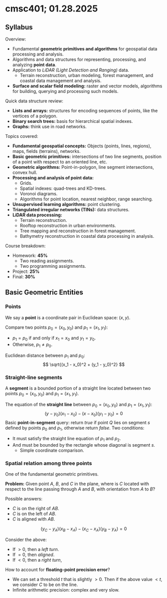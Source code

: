 # cmsc401; 01.28.2025

## Syllabus

Overview:

- Fundamental **geometric primitives and algorithms** for geospatial data processing and analysis.
- Algorithms and data structures for representing, processing, and analyzing **point data**.
- Application to *LiDAR (Light Detection and Ranging)* data.
  - Terrain reconstruction, urban modeling, forest management, and coastal data management and analysis.
- **Surface and scalar field modeling:** raster and vector models, algorithms for building, querying and processing such models.

Quick data structure review:

- **Lists and arrays:** structures for encoding sequences of points, like the vertices of a polygon.
- **Binary search trees:** basis for hierarchical spatial indexes.
- **Graphs:** think use in road networks.

Topics covered:

- **Fundamental geospatial concepts:** Objects (points, lines, regions), maps, fields (terrains), networks.
- **Basic geometric primitives:** intersections of two line segments, position of a point with respect to an oriented line, etc.
- **Geometric algorithms:** Point-in-polygon, line segment intersections, convex hull.
- **Processing and analysis of point data:**
  - Grids.
  - Spatial indexes: quad-trees and KD-trees.
  - Voronoi diagrams.
  - Algorithms for point location, nearest neighbor, range searching.
- **Unsupervised learning algorithms:** point clustering.
- **Triangulated irregular networks (TINs):** data structures.
- **LiDAR data processing:**
  - Terrain reconstruction.
  - Rooftop reconstruction in urban environments.
  - Tree mapping and reconstruction in forest management.
  - Bathymetry reconstruction in coastal data processing in analysis.

Course breakdown:

- Homework: **45%**
  - Two reading assignments.
  - Two programming assignments.
- Project: **25%**
- Final: **30%**

## Basic Geometric Entities

### Points

We say a **point** is a coordinate pair in Euclidean space: $(x, y)$.

Compare two points $p_0 = (x_0, y_0)$ and $p_1 = (x_1, y_1)$:

- $p_1 = p_0$ if and only if $x_1 = x_0$ and $y_1 = y_0$.
- Otherwise, $p_1 \neq p_0$.

Euclidean distance between $p_1$ and $p_0$:
$$
\sqrt{(x_1 - x_0)^2 + (y_1 - y_0)^2}
$$

### Straight-line segments

A **segment** is a bounded portion of a straight line located between two points $p_0 = (x_0, y_0)$ and $p_1 = (x_1, y_1)$.

The equation of the **straight line** between $p_0 = (x_0, y_0)$ and $p_1 = (x_1, y_1)$:
$$
(y - y_0)(x_1 - x_0) - (x - x_0)(y_1 - y_0) = 0
$$
Basic **point-in-segment** query: return *true* if point $Q$ lies on segment $s$ defined by points $p_0$ and $p_1$, otherwise return *false*. Two conditions:

- It must satisfy the straight line equation of $p_1$ and $p_2$.
- And must be bounded by the rectangle whose diagonal is segment $s$.
  - Simple coordinate comparison.

### Spatial relation among three points

One of the fundamental geometric primitives.

**Problem:** Given point $A$, $B$, and $C$ in the plane, where is $C$ located with respect to the line passing through $A$ and $B$, with orientation from $A$ to $B$?

Possible answers:

- $C$ is on the right of $AB$.
- $C$ is on the left of $AB$. 
- $C$ is aligned with $AB$.

$$
(y_C - y_A)(x_B - x_A) - (x_C - x_A)(y_B - y_A) = 0
$$

Consider the above:

- If $> 0$, then a *left turn*.
- If $= 0$, then *aligned*.
- If $< 0$, then a *right turn*,

How to account for **floating-point precision error**?

- We can set a threshold $t$ that is slightly $> 0$. Then if the above value $< t$, we consider $C$ to be on the line.
- Infinite arithmetic precision: complex and very slow.

